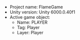 <!-- UNITY CODE ASSIST INSTRUCTIONS START -->
- Project name: FlameGame
- Unity version: Unity 6000.0.40f1
- Active game object:
  - Name: PLAYER
  - Tag: Player
  - Layer: Player
<!-- UNITY CODE ASSIST INSTRUCTIONS END -->